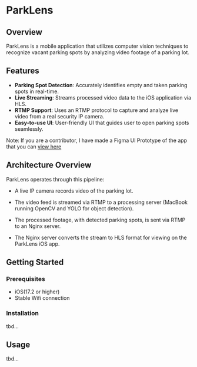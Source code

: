 # ParkLens

## Overview
ParkLens is a mobile application that utilizes computer vision techniques to recognize vacant parking spots by analyzing video footage of a parking lot.

## Features
- **Parking Spot Detection**: Accurately identifies empty and taken parking spots in real-time.
- **Live Streaming**: Streams processed video data to the iOS application via HLS.
- **RTMP Support**: Uses an RTMP protocol to capture and analyze live video from a real security IP camera.
- **Easy-to-use UI**: User-friendly UI that guides user to open parking spots seamlessly.


Note: If you are a contributor, I have made a Figma UI Prototype of the app that you can [view here](https://www.figma.com/design/FmZlqaQKi9CI1gL46kwe73/ParkLens-iOS-UI-Prototype?node-id=13-523)

## Architecture Overview

ParkLens operates through this pipeline:

- A live IP camera records video of the parking lot.

- The video feed is streamed via RTMP to a processing server (MacBook running OpenCV and YOLO for object detection).

- The processed footage, with detected parking spots, is sent via RTMP to an Nginx server.

- The Nginx server converts the stream to HLS format for viewing on the ParkLens iOS app.

## Getting Started

### Prerequisites
- iOS(17.2 or higher)
- Stable Wifi connection

### Installation

tbd...

## Usage

tbd...

